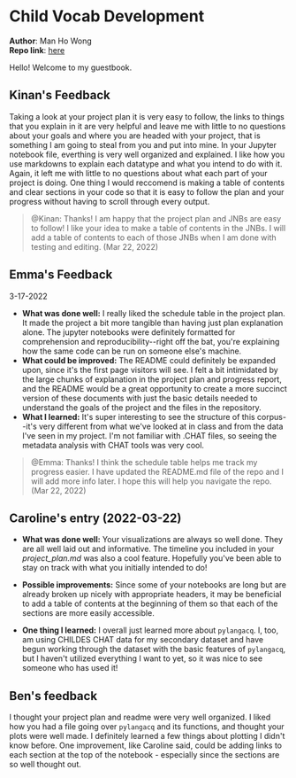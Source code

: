 # Child Vocab Development
**Author**: Man Ho Wong  
**Repo link**: [here](https://github.com/Data-Science-for-Linguists-2022/Child-Vocab-Development)

Hello! Welcome to my guestbook.

## Kinan's Feedback
Taking a look at your project plan it is very easy to follow, the links to things that you explain in it are very helpful and leave me with little to no questions about your goals and where you are headed with your project, that is something I am going to steal from you and put into mine. In your Jupyter notebook file, everthing is very well organized and explained. I like how you use markdowns to explain each datatype and what you intend to do with it. Again, it left me with little to no questions about what each part of your project is doing. One thing I would reccomend is making a table of contents and clear sections in your code so that it is easy to follow the plan and your progress without having to scroll through every output.

> @Kinan: Thanks! I am happy that the project plan and JNBs are easy to follow! I like your idea to make a table of contents in the JNBs. I will add a table of contents to each of those JNBs when I am done with testing and editing. (Mar 22, 2022)

## Emma's Feedback
3-17-2022
- **What was done well:** I really liked the schedule table in the project plan.  It made the project a bit more tangible than having just plan explanation alone. The jupyter notebooks were definitely formatted for comprehension and reproducibility--right off the bat, you're explaining how the same code can be run on someone else's machine.
- **What could be improved:** The README could definitely be expanded upon, since it's the first page visitors will see.  I felt a bit intimidated by the large chunks of explanation in the project plan and progress report, and the README would be a great opportunity to create a more succinct version of these documents with just the basic details needed to understand the goals of the project and the files in the repository.
- **What I learned:** It's super interesting to see the structure of this corpus--it's very different from what we've looked at in class and from the data I've seen in my project.  I'm not familiar with .CHAT files, so seeing the metadata analysis with CHAT tools was very cool.

> @Emma: Thanks! I think the schedule table helps me track my progress easier. I have updated the README.md file of the repo and I will add more info later. I hope this will help you navigate the repo. (Mar 22, 2022)

## Caroline's entry (2022-03-22)

- **What was done well:** Your visualizations are always so well done. They are all well laid out and informative. The timeline you included in your *project_plan.md* was also a cool feature. Hopefully you've been able to stay on track with what you initially intended to do!

- **Possible improvements:** Since some of your notebooks are long but are already broken up nicely with appropriate headers, it may be beneficial to add a table of contents at the beginning of them so that each of the sections are more easily accessible.

- **One thing I learned:** I overall just learned more about `pylangacq`. I, too, am using CHILDES CHAT data for my secondary dataset and have begun working through the dataset with the basic features of `pylangacq`, but I haven't utilized everything I want to yet, so it was nice to see someone who has used it!

## Ben's feedback
I thought your project plan and readme were very well organized.
I liked how you had a file going over `pylangacq` and its functions,
and thought your plots were well made. I definitely learned a few things about plotting I didn't know before.
One improvement, like Caroline said, could be adding links to each section at the top of the notebook - especially
since the sections are so well thought out.

